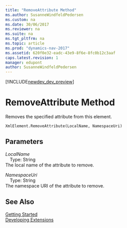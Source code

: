 ```yaml
---
title: "RemoveAttribute Method"
ms.author: SusanneWindfeldPedersen
ms.custom: na
ms.date: 30/06/2017
ms.reviewer: na
ms.suite: na
ms.tgt_pltfrm: na
ms.topic: article
ms.prod: "dynamics-nav-2017"
ms.assetid: 620f0e32-eadc-43e9-8f6e-8fc0b12c3aaf
caps.latest.revision: 1
manager: edupont
author: SusanneWindfeldPedersen
---
```


[!INCLUDE[newdev_dev_preview](../includes/newdev_dev_preview.md)]

# RemoveAttribute Method
Removes the specified attribute from this element.  
```  
XmlElement.RemoveAttribute(LocalName, NamespaceUri)  
```  
## Parameters
*LocalName*    
&emsp;Type: String  
The local name of the attribute to remove.  
  
*NamespaceUri*    
&emsp;Type: String  
The namespace URI of the attribute to remove.  
  
## See Also
[Getting Started](../devenv-get-started.md)  
[Developing Extensions](../devenv-dev-overview.md)  
